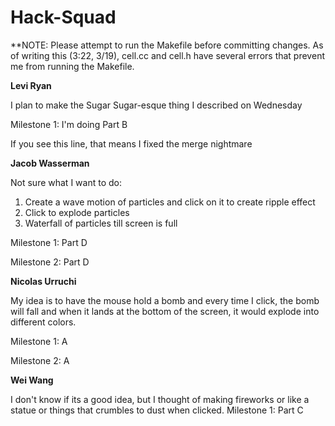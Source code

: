# Hack-Squad

**NOTE: Please attempt to run the Makefile before committing changes.  As of writing this (3:22, 3/19), cell.cc and cell.h have several errors that prevent me from running the Makefile.

**Levi Ryan** 

I plan to make the Sugar Sugar-esque thing I described on Wednesday

Milestone 1: I'm doing Part B

If you see this line, that means I fixed the merge nightmare




**Jacob Wasserman**

Not sure what I want to do:

1. Create a wave motion of particles and click on it to create ripple effect
2. Click to explode particles
3. Waterfall of particles till screen is full

Milestone 1: Part D

Milestone 2: Part D





**Nicolas Urruchi**

My idea is to have the mouse hold a bomb and every time I click, the bomb will fall and when it lands at the bottom of the screen, it would explode into different colors.

Milestone 1: A

Milestone 2: A

**Wei Wang**

I don't know if its a good idea, but I thought of making fireworks or like a statue or things that crumbles to dust when clicked.
Milestone 1: Part C
